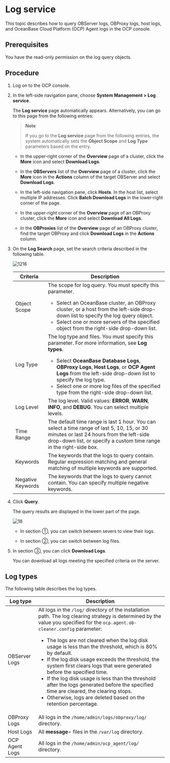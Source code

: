 # Log service

This topic describes how to query OBServer logs, OBProxy logs, host logs, and OceanBase Cloud Platform (OCP) Agent logs in the OCP console.

## Prerequisites

You have the read-only permission on the log query objects.

## Procedure

1. Log on to the OCP console.

2. In the left-side navigation pane, choose **System Management > Log service**.

   The **Log service** page automatically appears. Alternatively, you can go to this page from the following entries:

   > **Note**
   >
   > If you go to the **Log service** page from the following entries, the system automatically sets the **Object Scope** and **Log Type** parameters based on the entry.

   * In the upper-right corner of the **Overview** page of a cluster, click the **More** icon and select **Download Logs**.

   * In the **OBServers** list of the **Overview** page of a cluster, click the **More** icon in the **Actions** column of the target OBServer and select **Download Logs**.

   * In the left-side navigation pane, click **Hosts**. In the host list, select multiple IP addresses. Click **Batch Download Logs** in the lower-right corner of the page.

   * In the upper-right corner of the **Overview** page of an OBProxy cluster, click the **More** icon and select **Download All Logs**.

   * In the **OBProxies** list of the **Overview** page of an OBProxy cluster, find the target OBProxy and click **Download Logs** in the **Actions** column.

3. On the **Log Search** page, set the search criteria described in the following table.

   ![1216](https://obbusiness-private.oss-cn-shanghai.aliyuncs.com/doc/img/ocp/403-cn/%E6%97%A5%E5%BF%97%E6%9F%A5%E8%AF%A21.png)

   | Criteria | Description |
   |-------|-------|
   | Object Scope | The scope for log query. You must specify this parameter.  <ul><li> Select an OceanBase cluster, an OBProxy cluster, or a host from the left-side drop-down list to specify the log query object.  </li>  <li> Select one or more servers of the specified object from the right-side drop-down list. </li></ul> |
   | Log Type | The log type and files. You must specify this parameter. For more information, see **Log types**.   <ul><li>  Select **OceanBase Database Logs**, **OBProxy Logs**, **Host Logs**, or **OCP Agent Logs** from the left-side drop-down list to specify the log type.  </li>  <li>  Select one or more log files of the specified type from the right-side drop-down list.  </li>   </ul> |
   | Log Level | The log level. Valid values: **ERROR**, **WARN**, **INFO**, and **DEBUG**. You can select multiple levels. |
   | Time Range | The default time range is last 1 hour.  You can select a time range of last 5, 10, 15, or 30 minutes or last 24 hours from the left-side drop-down list, or specify a custom time range in the right-side box.  |
   | Keywords | The keywords that the logs to query contain. Regular expression matching and general matching of multiple keywords are supported.  |
   | Negative Keywords | The keywords that the logs to query cannot contain. You can specify multiple negative keywords.  |

4. Click **Query**.

   The query results are displayed in the lower part of the page.

   ![18](https://obbusiness-private.oss-cn-shanghai.aliyuncs.com/doc/img/ocp/403-cn/%E6%97%A5%E5%BF%97%E8%AF%A6%E6%83%851.png)

   * In section ①, you can switch between severs to view their logs.

   * In section ②, you can switch between log files.

5. In section ③, you can click **Download Logs**.

   You can download all logs meeting the specified criteria on the server.

## Log types

The following table describes the log types.

| Log type | Description |
|---------|-----|
| OBServer Logs | All logs in the `/log/` directory of the installation path. The log clearing strategy is determined by the value you specified for the `ocp.agent.ob-cleaner.config` parameter:<ul><li> The logs are not cleared when the log disk usage is less than the threshold, which is 80% by default.    </li><li> If the log disk usage exceeds the threshold, the system first clears logs that were generated before the specified time.  </li><li> If the log disk usage is less than the threshold after the logs generated before the specified time are cleared, the clearing stops.    </li><li> Otherwise, logs are deleted based on the retention percentage.   </li></ul> |
| OBProxy Logs | All logs in the `/home/admin/logs/obproxy/log/` directory.  |
| Host Logs | All **message-** files in the `/var/log` directory.  |
| OCP Agent Logs | All logs in the `/home/admin/ocp_agent/log/` directory.  |
